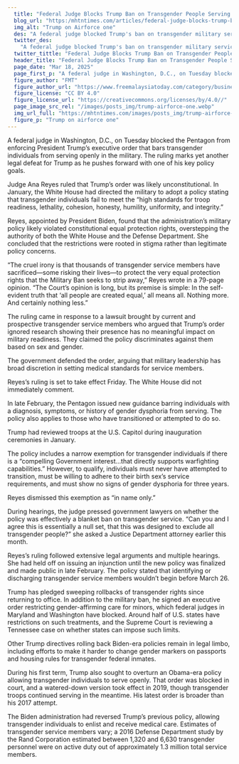 ```yaml
---
  title: "Federal Judge Blocks Trump Ban on Transgender People Serving in Military"
  blog_url: "https:/mhtntimes.com/articles/federal-judge-blocks-trump-ban-on-transgender-people-serving-in-military"
  img_alt: "Trump on Airforce one"
  des: "A federal judge blocked Trump's ban on transgender military service, ruling it unconstitutional. The decision halts restrictions on transgender troops, citing equal protection rights."
  twitter_des:
    "A federal judge blocked Trump's ban on transgender military service, ruling it unconstitutional. The decision halts restrictions on transgender troops, citing equal protection rights."
  twitter_tittle: "Federal Judge Blocks Trump Ban on Transgender People Serving in Military"
  header_title: "Federal Judge Blocks Trump Ban on Transgender People Serving in Military"
  page_date: "Mar 18, 2025"
  page_first_p: "A federal judge in Washington, D.C., on Tuesday blocked the Pentagon from enforcing President Trump’s executive order that bars transgender individuals from serving openly in the military. The ruling marks yet another legal defeat for Trump as he pushes forward with one of his key policy goals."
  figure_author: "FMT"
  figure_author_url: "https://www.freemalaysiatoday.com/category/business/2019/02/01/amazon-profit-jumps-on-strong-holiday-quarter/"
  figure_license: "CC BY 4.0"
  figure_license_url: "https://creativecommons.org/licenses/by/4.0//"
  page_image_src_rel: "/images/posts_img/trump-airforce-one.webp"
  img_url_full: "https://mhtntimes.com/images/posts_img/trump-airforce-one.webp"
  figure_p: "Trump on airforce one"
---
```


A federal judge in Washington, D.C., on Tuesday blocked the Pentagon from enforcing President Trump’s executive order that bars transgender individuals from serving openly in the military. The ruling marks yet another legal defeat for Trump as he pushes forward with one of his key policy goals.

Judge Ana Reyes ruled that Trump’s order was likely unconstitutional. In January, the White House had directed the military to adopt a policy stating that transgender individuals fail to meet the “high standards for troop readiness, lethality, cohesion, honesty, humility, uniformity, and integrity.”

Reyes, appointed by President Biden, found that the administration’s military policy likely violated constitutional equal protection rights, overstepping the authority of both the White House and the Defense Department. She concluded that the restrictions were rooted in stigma rather than legitimate policy concerns.

“The cruel irony is that thousands of transgender service members have sacrificed—some risking their lives—to protect the very equal protection rights that the Military Ban seeks to strip away,” Reyes wrote in a 79-page opinion. “The Court’s opinion is long, but its premise is simple: In the self-evident truth that ‘all people are created equal,’ all means all. Nothing more. And certainly nothing less.”

The ruling came in response to a lawsuit brought by current and prospective transgender service members who argued that Trump’s order ignored research showing their presence has no meaningful impact on military readiness. They claimed the policy discriminates against them based on sex and gender.

The government defended the order, arguing that military leadership has broad discretion in setting medical standards for service members.

Reyes’s ruling is set to take effect Friday. The White House did not immediately comment.

In late February, the Pentagon issued new guidance barring individuals with a diagnosis, symptoms, or history of gender dysphoria from serving. The policy also applies to those who have transitioned or attempted to do so.

Trump had reviewed troops at the U.S. Capitol during inauguration ceremonies in January.

The policy includes a narrow exemption for transgender individuals if there is a “compelling Government interest…that directly supports warfighting capabilities.” However, to qualify, individuals must never have attempted to transition, must be willing to adhere to their birth sex’s service requirements, and must show no signs of gender dysphoria for three years.

Reyes dismissed this exemption as “in name only.”

During hearings, the judge pressed government lawyers on whether the policy was effectively a blanket ban on transgender service. “Can you and I agree this is essentially a null set, that this was designed to exclude all transgender people?” she asked a Justice Department attorney earlier this month.

Reyes’s ruling followed extensive legal arguments and multiple hearings. She had held off on issuing an injunction until the new policy was finalized and made public in late February. The policy stated that identifying or discharging transgender service members wouldn’t begin before March 26.

Trump has pledged sweeping rollbacks of transgender rights since returning to office. In addition to the military ban, he signed an executive order restricting gender-affirming care for minors, which federal judges in Maryland and Washington have blocked. Around half of U.S. states have restrictions on such treatments, and the Supreme Court is reviewing a Tennessee case on whether states can impose such limits.

Other Trump directives rolling back Biden-era policies remain in legal limbo, including efforts to make it harder to change gender markers on passports and housing rules for transgender federal inmates.

During his first term, Trump also sought to overturn an Obama-era policy allowing transgender individuals to serve openly. That order was blocked in court, and a watered-down version took effect in 2019, though transgender troops continued serving in the meantime. His latest order is broader than his 2017 attempt.

The Biden administration had reversed Trump’s previous policy, allowing transgender individuals to enlist and receive medical care. Estimates of transgender service members vary; a 2016 Defense Department study by the Rand Corporation estimated between 1,320 and 6,630 transgender personnel were on active duty out of approximately 1.3 million total service members.
